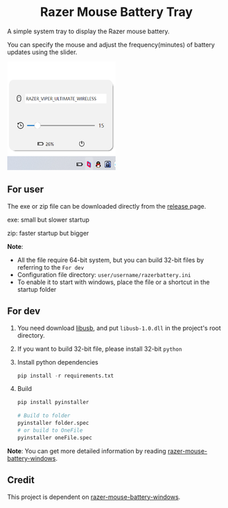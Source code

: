 <div align="center">
  <h1 align="center">Razer Mouse Battery Tray</h1>
</div>

A simple system tray to display the Razer mouse battery.

You can specify the mouse and adjust the frequency(minutes) of battery updates using the slider.

<img src="https://raw.githubusercontent.com/Maasea/RazerMouseBatteryTray/main/imags/display.png" width="250" height="250">

## For user

The exe or zip file can be downloaded directly from the [release ](https://github.com/Maasea/razerBattery/releases) page.

exe: small but slower startup

zip: faster startup but  bigger

**Note**: 

- All the file require 64-bit system, but you can build 32-bit files by referring to the `For dev`
- Configuration file directory: `user/username/razerbattery.ini`
- To enable it to start with windows, place the file or a shortcut in the startup folder

## For dev

1. You need download [libusb](https://libusb.info/), and put `libusb-1.0.dll` in the project's root directory.

2. If you want to build 32-bit file, please install 32-bit `python`

3. Install python dependencies

   ```python
   pip install -r requirements.txt
   ```

4. Build

   ```python
   pip install pyinstaller
   ```

   ```python
   # Build to folder
   pyinstaller folder.spec 
   # or build to OneFile
   pyinstaller oneFile.spec
   ```

**Note**: You can get more detailed information by reading  [razer-mouse-battery-windows](https://github.com/hsutungyu/razer-mouse-battery-windows).

## Credit

This project is dependent on  [razer-mouse-battery-windows](https://github.com/hsutungyu/razer-mouse-battery-windows).

